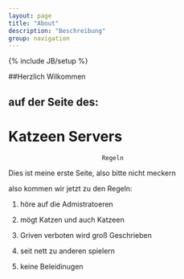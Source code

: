 ```yaml
---
layout: page
title: "About"
description: "Beschreibung"
group: navigation
---
```

{% include JB/setup %}


##Herzlich Wilkommen
## auf der Seite des:
# Katzeen Servers
                                
                   
                              Regeln
Dies ist meine erste Seite, also bitte nicht meckern 

also kommen wir jetzt zu den Regeln:

1. höre auf die Admistratoeren 
 
2. mögt Katzen und auch Katzeen
 
3. Griven verboten wird groß Geschrieben

4. seit nett zu anderen spielern
5. keine Beleidinugen

